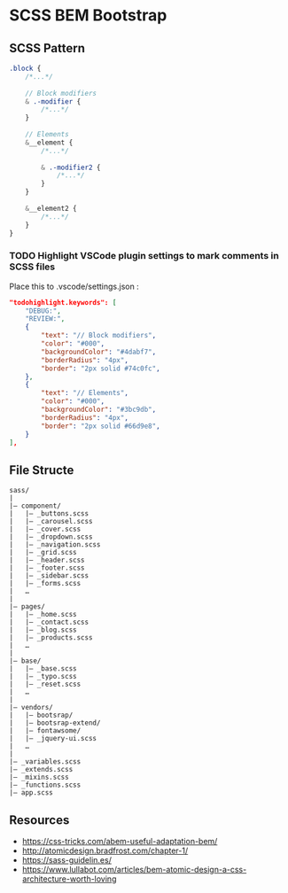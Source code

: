 # SCSS BEM Bootstrap

## SCSS Pattern

```scss
.block {
	/*...*/
	
	// Block modifiers
	& .-modifier {
		/*...*/
	}
	
	// Elements
	&__element {
		/*...*/
		
		& .-modifier2 {
			/*...*/
		}
	}
	
	&__element2 {
		/*...*/
	}
}

```
### TODO Highlight VSCode plugin settings to mark comments in SCSS files

Place this to .vscode/settings.json :

```json
"todohighlight.keywords": [
	"DEBUG:",
	"REVIEW:",
	{
	    "text": "// Block modifiers",
	    "color": "#000",
	    "backgroundColor": "#4dabf7",
	    "borderRadius": "4px",
	    "border": "2px solid #74c0fc",
	},
	{
	    "text": "// Elements",
	    "color": "#000",
	    "backgroundColor": "#3bc9db",
	    "borderRadius": "4px",
	    "border": "2px solid #66d9e8",
	}
],
```
## File Structe

```
sass/
|
|– component/
|   |– _buttons.scss
|   |– _carousel.scss 
|   |– _cover.scss 
|   |– _dropdown.scss
|   |– _navigation.scss
|   |– _grid.scss
|   |– _header.scss
|   |– _footer.scss
|   |– _sidebar.scss
|   |– _forms.scss
|   …  
|
|– pages/
|   |– _home.scss
|   |– _contact.scss
|   |– _blog.scss
|   |– _products.scss
|   …  
|
|– base/
|   |– _base.scss
|   |– _typo.scss
|   |– _reset.scss
|   …
|
|– vendors/
|   |– bootsrap/
|   |– bootsrap-extend/
|   |– fontawsome/
|   |– _jquery-ui.scss
|   …
|
|– _variables.scss
|– _extends.scss
|– _mixins.scss
|– _functions.scss
|– app.scss  
```

## Resources

- https://css-tricks.com/abem-useful-adaptation-bem/
- http://atomicdesign.bradfrost.com/chapter-1/
- https://sass-guidelin.es/
- https://www.lullabot.com/articles/bem-atomic-design-a-css-architecture-worth-loving


